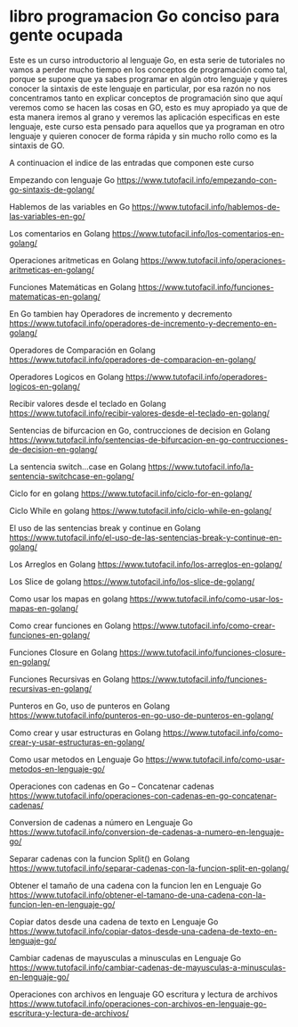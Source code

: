# libro programacion Go conciso para gente ocupada

Este es un curso introductorio al lenguaje Go, en esta serie de tutoriales no vamos a perder mucho tiempo en los conceptos de programación como tal, porque se supone que ya sabes programar en algún otro lenguaje y quieres conocer la sintaxis de este lenguaje en particular, por esa razón no nos concentramos tanto en explicar conceptos de programación sino que aquí veremos como se hacen las cosas en GO, esto es muy apropiado ya que de esta manera iremos al grano y veremos las aplicación especificas en este lenguaje, este curso esta pensado para aquellos que ya programan en otro lenguaje y quieren conocer de forma rápida y sin mucho rollo como es la sintaxis de GO.

A continuacion el indice de las entradas que componen este curso

Empezando con lenguaje Go
https://www.tutofacil.info/empezando-con-go-sintaxis-de-golang/

Hablemos de las variables en Go
https://www.tutofacil.info/hablemos-de-las-variables-en-go/

Los comentarios en Golang
https://www.tutofacil.info/los-comentarios-en-golang/

Operaciones aritmeticas en Golang
https://www.tutofacil.info/operaciones-aritmeticas-en-golang/

Funciones Matemáticas en Golang
https://www.tutofacil.info/funciones-matematicas-en-golang/

En Go tambien hay Operadores de incremento y decremento
https://www.tutofacil.info/operadores-de-incremento-y-decremento-en-golang/

Operadores de Comparación en Golang
https://www.tutofacil.info/operadores-de-comparacion-en-golang/

Operadores Logicos en Golang
https://www.tutofacil.info/operadores-logicos-en-golang/

Recibir valores desde el teclado en Golang
https://www.tutofacil.info/recibir-valores-desde-el-teclado-en-golang/

Sentencias de bifurcacion en Go, contrucciones de decision en Golang
https://www.tutofacil.info/sentencias-de-bifurcacion-en-go-contrucciones-de-decision-en-golang/

La sentencia switch…case en Golang
https://www.tutofacil.info/la-sentencia-switchcase-en-golang/

Ciclo for en golang
https://www.tutofacil.info/ciclo-for-en-golang/

Ciclo While en golang
https://www.tutofacil.info/ciclo-while-en-golang/

El uso de las sentencias break y continue en Golang
https://www.tutofacil.info/el-uso-de-las-sentencias-break-y-continue-en-golang/

Los Arreglos en Golang
https://www.tutofacil.info/los-arreglos-en-golang/

Los Slice de golang
https://www.tutofacil.info/los-slice-de-golang/

Como usar los mapas en golang
https://www.tutofacil.info/como-usar-los-mapas-en-golang/

Como crear funciones en Golang
https://www.tutofacil.info/como-crear-funciones-en-golang/

Funciones Closure en Golang
https://www.tutofacil.info/funciones-closure-en-golang/

Funciones Recursivas en Golang
https://www.tutofacil.info/funciones-recursivas-en-golang/

Punteros en Go, uso de punteros en Golang 
https://www.tutofacil.info/punteros-en-go-uso-de-punteros-en-golang/

Como crear y usar estructuras en Golang 
https://www.tutofacil.info/como-crear-y-usar-estructuras-en-golang/

Como usar metodos en Lenguaje Go
https://www.tutofacil.info/como-usar-metodos-en-lenguaje-go/

Operaciones con cadenas en Go – Concatenar cadenas
https://www.tutofacil.info/operaciones-con-cadenas-en-go-concatenar-cadenas/

Conversion de cadenas a número en Lenguaje Go
https://www.tutofacil.info/conversion-de-cadenas-a-numero-en-lenguaje-go/

Separar cadenas con la funcion Split() en Golang
https://www.tutofacil.info/separar-cadenas-con-la-funcion-split-en-golang/

Obtener el tamaño de una cadena con la funcion len en Lenguaje Go
https://www.tutofacil.info/obtener-el-tamano-de-una-cadena-con-la-funcion-len-en-lenguaje-go/

Copiar datos desde una cadena de texto en Lenguaje Go 
https://www.tutofacil.info/copiar-datos-desde-una-cadena-de-texto-en-lenguaje-go/

Cambiar cadenas de mayusculas a minusculas en Lenguaje Go 
https://www.tutofacil.info/cambiar-cadenas-de-mayusculas-a-minusculas-en-lenguaje-go/

Operaciones con archivos en lenguaje GO escritura y lectura de archivos 
https://www.tutofacil.info/operaciones-con-archivos-en-lenguaje-go-escritura-y-lectura-de-archivos/













